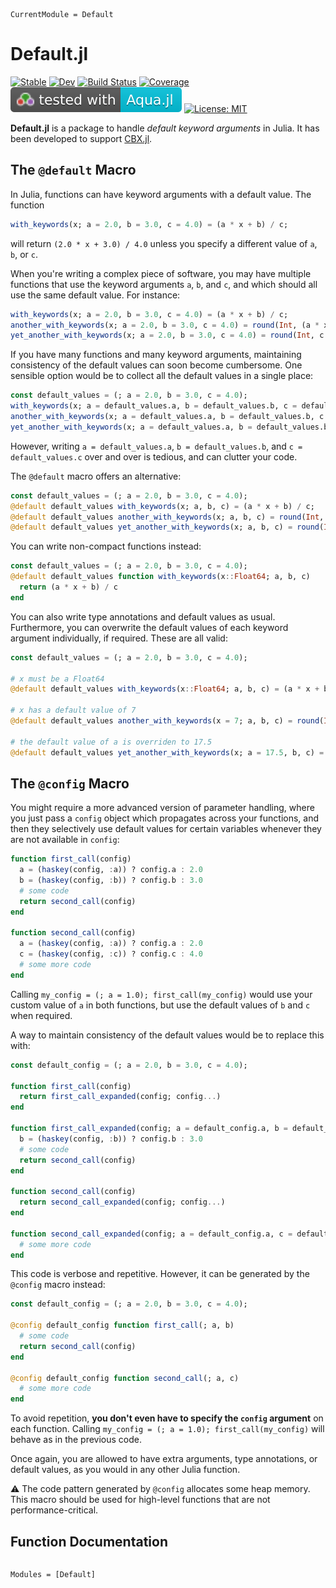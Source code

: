 ```@meta
CurrentModule = Default
```

# Default.jl

[![Stable](https://img.shields.io/badge/docs-stable-blue.svg)](https://PdIPS.github.io/Default.jl/stable/)
[![Dev](https://img.shields.io/badge/docs-dev-blue.svg)](https://PdIPS.github.io/Default.jl/dev/)
[![Build Status](https://github.com/PdIPS/Default.jl/actions/workflows/CI.yml/badge.svg?branch=main)](https://github.com/PdIPS/Default.jl/actions/workflows/CI.yml?query=branch%3Amain)
[![Coverage](https://codecov.io/gh/PdIPS/Default.jl/branch/main/graph/badge.svg)](https://codecov.io/gh/PdIPS/Default.jl)
[![Aqua](https://raw.githubusercontent.com/JuliaTesting/Aqua.jl/master/badge.svg)](https://github.com/JuliaTesting/Aqua.jl)
[![License: MIT](https://img.shields.io/badge/License-MIT-yellow.svg)](https://opensource.org/licenses/MIT)

**Default.jl** is a package to handle *default keyword arguments* in Julia. It has been developed to support [CBX.jl](https://github.com/PdIPS/CBX.jl).

## The `@default` Macro

In Julia, functions can have keyword arguments with a default value. The function
```jl
with_keywords(x; a = 2.0, b = 3.0, c = 4.0) = (a * x + b) / c;
```
will return `(2.0 * x + 3.0) / 4.0` unless you specify a different value of `a`, `b`, or `c`.

When you're writing a complex piece of software, you may have multiple functions that use the keyword arguments `a`, `b`, and `c`, and which should all use the same default value. For instance:
```jl
with_keywords(x; a = 2.0, b = 3.0, c = 4.0) = (a * x + b) / c;
another_with_keywords(x; a = 2.0, b = 3.0, c = 4.0) = round(Int, (a * x + b) / c);
yet_another_with_keywords(x; a = 2.0, b = 3.0, c = 4.0) = round(Int, c / (a * x + b));
```
If you have many functions and many keyword arguments, maintaining consistency of the default values can soon become cumbersome. One sensible option would be to collect all the default values in a single place:
```jl
const default_values = (; a = 2.0, b = 3.0, c = 4.0);
with_keywords(x; a = default_values.a, b = default_values.b, c = default_values.c) = (a * x + b) / c;
another_with_keywords(x; a = default_values.a, b = default_values.b, c = default_values.c) = round(Int, (a * x + b) / c);
yet_another_with_keywords(x; a = default_values.a, b = default_values.b, c = default_values.c) = round(Int, c / (a * x + b));
```
However, writing `a = default_values.a`, `b = default_values.b`, and `c = default_values.c` over and over is tedious, and can clutter your code.

The `@default` macro offers an alternative:
```jl
const default_values = (; a = 2.0, b = 3.0, c = 4.0);
@default default_values with_keywords(x; a, b, c) = (a * x + b) / c;
@default default_values another_with_keywords(x; a, b, c) = round(Int, (a * x + b) / c);
@default default_values yet_another_with_keywords(x; a, b, c) = round(Int, c / (a * x + b));
```
You can write non-compact functions instead:
```jl
const default_values = (; a = 2.0, b = 3.0, c = 4.0);
@default default_values function with_keywords(x::Float64; a, b, c)
  return (a * x + b) / c
end
```
You can also write type annotations and default values as usual. Furthermore, you can overwrite the default values of each keyword argument individually, if required. These are all valid:
```jl
const default_values = (; a = 2.0, b = 3.0, c = 4.0);

# x must be a Float64
@default default_values with_keywords(x::Float64; a, b, c) = (a * x + b) / c;

# x has a default value of 7
@default default_values another_with_keywords(x = 7; a, b, c) = round(Int, (a * x + b) / c);

# the default value of a is overriden to 17.5
@default default_values yet_another_with_keywords(x; a = 17.5, b, c) = round(Int, c / (a * x + b));
```

## The `@config` Macro

You might require a more advanced version of parameter handling, where you just pass a `config` object which propagates across your functions, and then they selectively use default values for certain variables whenever they are not available in `config`:
```jl
function first_call(config)
  a = (haskey(config, :a)) ? config.a : 2.0
  b = (haskey(config, :b)) ? config.b : 3.0
  # some code
  return second_call(config)
end

function second_call(config)
  a = (haskey(config, :a)) ? config.a : 2.0
  c = (haskey(config, :c)) ? config.c : 4.0
  # some more code
end
```
Calling `my_config = (; a = 1.0); first_call(my_config)` would use your custom value of `a` in both functions, but use the default values of `b` and `c` when required.

A way to maintain consistency of the default values would be to replace this with:
```jl
const default_config = (; a = 2.0, b = 3.0, c = 4.0);

function first_call(config)
  return first_call_expanded(config; config...)
end

function first_call_expanded(config; a = default_config.a, b = default_config.b, args...)
  b = (haskey(config, :b)) ? config.b : 3.0
  # some code
  return second_call(config)
end

function second_call(config)
  return second_call_expanded(config; config...)
end

function second_call_expanded(config; a = default_config.a, c = default_config.c, args...)
  # some more code
end
```
This code is verbose and repetitive. However, it can be generated by the `@config` macro instead:
```jl
const default_config = (; a = 2.0, b = 3.0, c = 4.0);

@config default_config function first_call(; a, b)
  # some code
  return second_call(config)
end

@config default_config function second_call(; a, c)
  # some more code
end
```
To avoid repetition, **you don't even have to specify the `config` argument** on each function. Calling `my_config = (; a = 1.0); first_call(my_config)` will behave as in the previous code.

Once again, you are allowed to have extra arguments, type annotations, or default values, as you would in any other Julia function.

:warning: The code pattern generated by `@config` allocates some heap memory. This macro should be used for high-level functions that are not performance-critical.

## Function Documentation

```@index
```

```@autodocs
Modules = [Default]
```